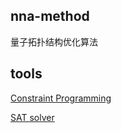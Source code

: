 ## nna-method
量子拓扑结构优化算法

## tools
[Constraint Programming](https://github.com/google/or-tools)

[SAT solver](https://github.com/ContinuumIO/pycosat)